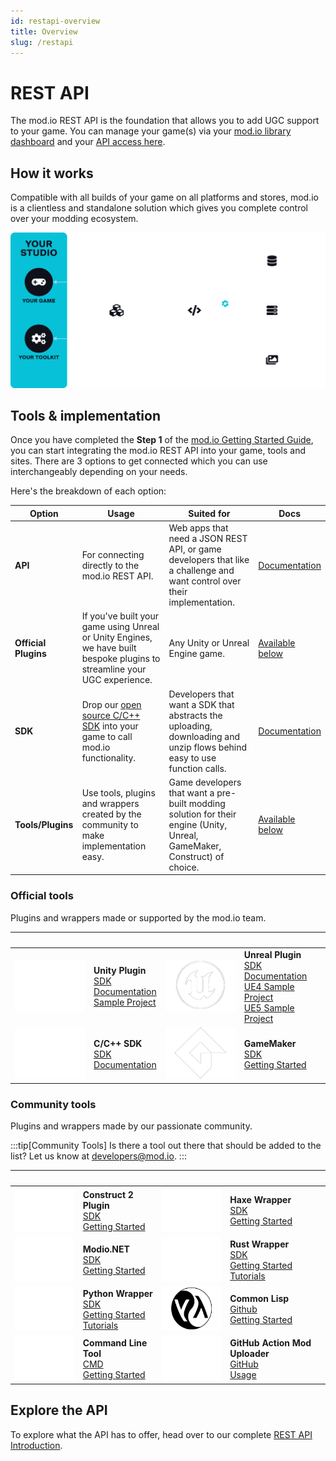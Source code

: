 ```yaml
---
id: restapi-overview
title: Overview
slug: /restapi
---
```


# REST API

The mod.io REST API is the foundation that allows you to add UGC support to your game. You can manage your game(s) via your [mod.io library dashboard](https://mod.io/library) and your [API access here](https://mod.io/me/access).

<div className="simplecard-grid">

  <SimpleCard
    shadow="tl"
    title="mod.io REST API"
    image="/img/icon_modio.svg"
    text="A complete guide to mod.io's API functionality, such as authentication, integration and reference codes."
    moreLink="/restapi/introduction"
  />
    <SimpleCard
    shadow="tl"
    title="Features"
    image="/img/icon_tui.svg"
    text="Explore a variety of customizable offerings that work alongside the REST API to enhance UGC in your game."
    moreLink="/features"
  />
</div>

## How it works

Compatible with all builds of your game on all platforms and stores, mod.io is a clientless and standalone solution which gives you complete control over your modding ecosystem.

![RESTAPI Overview](img/restapi-overview.svg)

## Tools & implementation

Once you have completed the **Step 1** of the [mod.io Getting Started Guide](/getting-started#set-up-a-game-account), you can start integrating the mod.io REST API into your game, tools and sites. There are 3 options to get connected which you can use interchangeably depending on your needs. 

Here's the breakdown of each option:

Option | Usage | Suited for | Docs
---------- | ---------- | ---------- | ---------
__API__ | For connecting directly to the mod.io REST API. | Web apps that need a JSON REST API, or game developers that like a challenge and want control over their implementation. | [Documentation](/restapi)
__Official Plugins__ | If you've built your game using Unreal or Unity Engines, we have built bespoke plugins to streamline your UGC experience. | Any Unity or Unreal Engine game. | [Available below](#official-tools)
__SDK__ | Drop our [open source C/C++ SDK](https://github.com/modio/modio-sdk) into your game to call mod.io functionality. | Developers that want a SDK that abstracts the uploading, downloading and unzip flows behind easy to use function calls. | [Documentation](/cppsdk)
__Tools/Plugins__ | Use tools, plugins and wrappers created by the community to make implementation easy. | Game developers that want a pre-built modding solution for their engine (Unity, Unreal, GameMaker, Construct) of choice. | [Available below](#community-tools)

### Official tools

Plugins and wrappers made or supported by the mod.io team.

| &nbsp; | &nbsp; | &nbsp; | &nbsp;
-- | -- | -- | ---
![Unity Logo](img/tool-unity.png) |  __Unity Plugin__<br />[SDK](https://github.com/modio/modio-unity)<br />[Documentation](/unity)<br />[Sample Project](https://github.com/modio/modio-unity-sample)<br /> | ![Unreal Logo](img/tool-unreal.png) | __Unreal Plugin__<br />[SDK](https://github.com/modio/modio-ue)<br />[Documentation](/unreal)<br />[UE4 Sample Project](https://github.com/modio/modio-ue4-sample)<br />[UE5 Sample Project](https://github.com/modio/modio-ue5-sample)<br />
| ![C++ SDK](img/tool-ccpp.png) | __C/C++ SDK__<br />[SDK](https://github.com/modio/modio-sdk)<br />[Documentation](/cppsdk)<br /> | ![Game Maker Logo](img/tool-gm.png) | __GameMaker__<br />[SDK](https://github.com/YoYoGames/GMEXT-mod.io)<br />[Getting Started](https://github.com/YoYoGames/GMEXT-mod.io/wiki)<br />

### Community tools

Plugins and wrappers made by our passionate community. 

:::tip[Community Tools]
Is there a tool out there that should be added to the list? Let us know at developers@mod.io.
:::

| &nbsp; | &nbsp; | &nbsp; | &nbsp;
--- | --- | --- | ---
![Construct 2 Logo](img/tool-c2.png) | __Construct 2 Plugin__<br />[SDK](https://github.com/modio/modio-construct2)<br />[Getting Started](https://github.com/modio/modio-construct2)<br /> | ![Haxe Logo](img/tool-haxe.png) | __Haxe Wrapper__<br />[SDK](https://github.com/modio/modio-haxe)<br />[Getting Started](https://github.com/Turupawn/modioOpenFLExample#openfl-integration)<br />
![modiodotnet Logo](img/tool-dotnet.png)  | __Modio.NET__<br />[SDK](https://github.com/nickelc/modio.net)<br />[Getting Started](https://github.com/nickelc/modio.net)<br /> | ![Rust Logo](img/tool-rust.png) | __Rust Wrapper__<br />[SDK](https://crates.io/crates/modio)<br />[Getting Started](https://github.com/nickelc/modio-rs)<br />[Tutorials](https://github.com/nickelc/modio-rs/tree/master/examples)<br />
![Python Logo](img/tool-python.png) | __Python Wrapper__<br />[SDK](https://github.com/ClementJ18/mod.io)<br />[Getting Started](https://github.com/ClementJ18/mod.io#example)<br />[Tutorials](https://github.com/ClementJ18/mod.io/tree/master/examples)<br /> | ![Common Lisp Logo](img/tool-commonlisp.png) | __Common Lisp__<br />[Github](https://github.com/Shinmera/cl-modio)<br />[Getting Started](https://shinmera.github.io/cl-modio/)<br />
![Command Line Logo](img/tool-cmd.png) | __Command Line Tool__<br />[CMD](https://github.com/nickelc/modiom)<br />[Getting Started](https://github.com/nickelc/modiom)<br /> | ![GitHub Logo](img/tool-actions.png) | __GitHub Action Mod Uploader__<br />[GitHub](https://github.com/nickelc/upload-to-modio)<br />[Usage](https://github.com/nickelc/upload-to-modio#usage)<br />

## Explore the API

To explore what the API has to offer, head over to our complete [REST API Introduction](/restapi/introduction).

